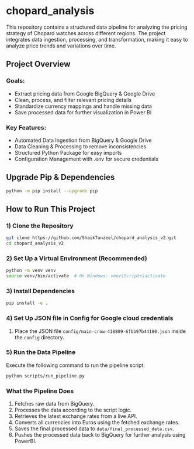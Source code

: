 # chopard_analysis
This repository contains a structured data pipeline for analyzing the pricing strategy of Chopard watches across different regions. The project integrates data ingestion, processing, and transformation, making it easy to analyze price trends and variations over time.

## Project Overview
### Goals:
- Extract pricing data from Google BigQuery & Google Drive
- Clean, process, and filter relevant pricing details
- Standardize currency mappings and handle missing data
- Save processed data for further visualization in Power BI

### Key Features:
- Automated Data Ingestion from BigQuery & Google Drive
- Data Cleaning & Processing to remove inconsistencies
- Structured Python Package for easy imports
- Configuration Management with .env for secure credentials

## Upgrade Pip & Dependencies
```sh
python -m pip install --upgrade pip

```

## How to Run This Project
### 1) Clone the Repository
```sh
git clone https://github.com/ShaikTanzeel/chopard_analysis_v2.git
cd chopard_analysis_v2
```

### 2) Set Up a Virtual Environment (Recommended)
```sh
python -m venv venv
source venv/bin/activate  # On Windows: venv\Scripts\activate
```

### 3) Install Dependencies
```sh
pip install -e .
```

### 4) Set Up JSON file in Config for Google cloud credentials
1. Place the JSON file `config/main-crow-418809-6fbb97b44180.json` inside the `config` directory.

### 5) Run the Data Pipeline
Execute the following command to run the pipeline script:
```sh
python scripts/run_pipeline.py
```

### What the Pipeline Does
1. Fetches raw data from BigQuery.
2. Processes the data according to the script logic.
3. Retrieves the latest exchange rates from a live API.
4. Converts all currencies into Euros using the fetched exchange rates.
5. Saves the final processed data to `data/final_processed_data.csv`.
6. Pushes the processed data back to BigQuery for further analysis using PowerBI.

